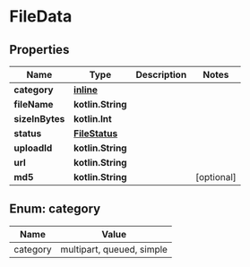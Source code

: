 
# FileData

## Properties
Name | Type | Description | Notes
------------ | ------------- | ------------- | -------------
**category** | [**inline**](#Category) |  | 
**fileName** | **kotlin.String** |  | 
**sizeInBytes** | **kotlin.Int** |  | 
**status** | [**FileStatus**](FileStatus.md) |  | 
**uploadId** | **kotlin.String** |  | 
**url** | **kotlin.String** |  | 
**md5** | **kotlin.String** |  |  [optional]


<a name="Category"></a>
## Enum: category
Name | Value
---- | -----
category | multipart, queued, simple



